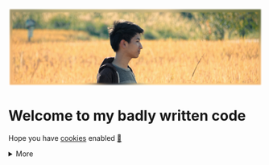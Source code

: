 [![Cover Banner](cover.png)](https://featherbear.cc)

# Welcome to my badly written code

Hope you have [cookies](https://youtu.be/yX8yrOAjfKM?t=85) enabled [🍪](https://youtu.be/yX8yrOAjfKM?t=85)

<details>
<summary>More</summary>

[🌏](https://featherbear.cc/) [Website](https://featherbear.cc/)  
[🧑](https://featherbear.cc/about) [About Me](https://featherbear.cc/about)  
[📑](https://featherbear.cc/blog/) [Ramblings](https://featherbear.cc/blog/)  

---
  
<s>During the day I pretend to understand what CVE's are talking about.  
In my other life I write software and tinker with hardware related to audio / visual and networks.  </s>  

> **Here, <u>[click](https://featherbear.cc/about)</u>. 👈**
</details>

<!-- weee -->
